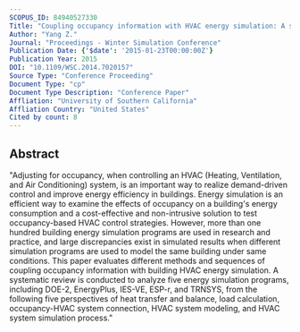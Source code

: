 ```yaml
---
SCOPUS_ID: 84940527330
Title: "Coupling occupancy information with HVAC energy simulation: A systematic review of simulation programs"
Author: "Yang Z."
Journal: "Proceedings - Winter Simulation Conference"
Publication Date: {'$date': '2015-01-23T00:00:00Z'}
Publication Year: 2015
DOI: "10.1109/WSC.2014.7020157"
Source Type: "Conference Proceeding"
Document Type: "cp"
Document Type Description: "Conference Paper"
Affliation: "University of Southern California"
Affliation Country: "United States"
Cited by count: 8
---
```


## Abstract
"Adjusting for occupancy, when controlling an HVAC (Heating, Ventilation, and Air Conditioning) system, is an important way to realize demand-driven control and improve energy efficiency in buildings. Energy simulation is an efficient way to examine the effects of occupancy on a building's energy consumption and a cost-effective and non-intrusive solution to test occupancy-based HVAC control strategies. However, more than one hundred building energy simulation programs are used in research and practice, and large discrepancies exist in simulated results when different simulation programs are used to model the same building under same conditions. This paper evaluates different methods and sequences of coupling occupancy information with building HVAC energy simulation. A systematic review is conducted to analyze five energy simulation programs, including DOE-2, EnergyPlus, IES-VE, ESP-r, and TRNSYS, from the following five perspectives of heat transfer and balance, load calculation, occupancy-HVAC system connection, HVAC system modeling, and HVAC system simulation process."
